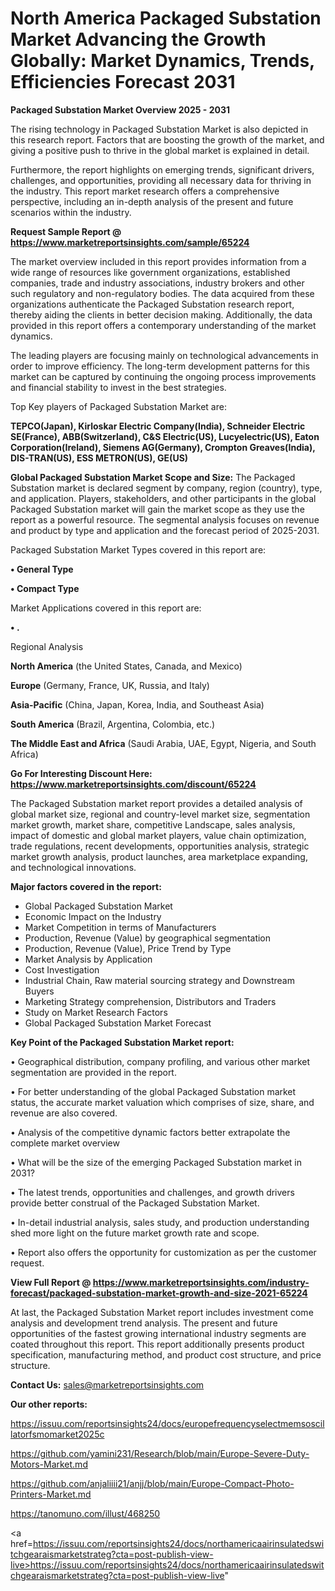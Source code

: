 # North America Packaged Substation Market Advancing the Growth Globally: Market Dynamics, Trends, Efficiencies Forecast 2031

<Strong> Packaged Substation Market Overview 2025 - 2031</strong>

The rising technology in Packaged Substation Market is also depicted in this research report. Factors that are boosting the growth of the market, and giving a positive push to thrive in the global market is explained in detail.

Furthermore, the report highlights on emerging trends, significant drivers, challenges, and opportunities, providing all necessary data for thriving in the industry. This report market research offers a comprehensive perspective, including an in-depth analysis of the present and future scenarios within the industry.

<strong>Request Sample Report @ <a href=https://www.marketreportsinsights.com/sample/65224>https://www.marketreportsinsights.com/sample/65224</a></strong>

The market overview included in this report provides information from a wide range of resources like government organizations, established companies, trade and industry associations, industry brokers and other such regulatory and non-regulatory bodies. The data acquired from these organizations authenticate the Packaged Substation research report, thereby aiding the clients in better decision making. Additionally, the data provided in this report offers a contemporary understanding of the market dynamics.

The leading players are focusing mainly on technological advancements in order to improve efficiency. The long-term development patterns for this market can be captured by continuing the ongoing process improvements and financial stability to invest in the best strategies.

Top Key players of Packaged Substation Market are:

<strong>TEPCO(Japan), Kirloskar Electric Company(India), Schneider Electric SE(France), ABB(Switzerland), C&S Electric(US), Lucyelectric(US), Eaton Corporation(Ireland), Siemens AG(Germany), Crompton Greaves(India), DIS-TRAN(US), ESS METRON(US), GE(US)</strong>

<strong><b>Global Packaged Substation Market Scope and Size:</b></strong>
The Packaged Substation market is declared segment by company, region (country), type, and application. Players, stakeholders, and other participants in the global Packaged Substation market will gain the market scope as they use the report as a powerful resource. The segmental analysis focuses on revenue and product by type and application and the forecast period of 2025-2031.

Packaged Substation Market Types covered in this report are:

<strong>• General Type

• Compact Type</strong>

Market Applications covered in this report are:

<strong>• .</strong> 

Regional Analysis

<strong>North America</strong> (the United States, Canada, and Mexico)

<strong>Europe</strong> (Germany, France, UK, Russia, and Italy)

<strong>Asia-Pacific</strong> (China, Japan, Korea, India, and Southeast Asia)

<strong>South America</strong> (Brazil, Argentina, Colombia, etc.)

<strong>The Middle East and Africa</strong> (Saudi Arabia, UAE, Egypt, Nigeria, and South Africa)

<strong>Go For Interesting Discount Here: <a href=https://www.marketreportsinsights.com/discount/65224>https://www.marketreportsinsights.com/discount/65224</a></strong>

The Packaged Substation market report provides a detailed analysis of global market size, regional and country-level market size, segmentation market growth, market share, competitive Landscape, sales analysis, impact of domestic and global market players, value chain optimization, trade regulations, recent developments, opportunities analysis, strategic market growth analysis, product launches, area marketplace expanding, and technological innovations.

<strong><b>Major factors covered in the report:</b></strong>
<ul>
  <li>Global Packaged Substation Market </li>
  <li>Economic Impact on the Industry</li>
  <li>Market Competition in terms of Manufacturers</li>
  <li>Production, Revenue (Value) by geographical segmentation</li>
  <li>Production, Revenue (Value), Price Trend by Type</li>
  <li>Market Analysis by Application</li>
  <li>Cost Investigation</li>
  <li>Industrial Chain, Raw material sourcing strategy and Downstream Buyers</li>
  <li>Marketing Strategy comprehension, Distributors and Traders</li>
  <li>Study on Market Research Factors</li>
  <li>Global Packaged Substation Market Forecast</li>
</ul>

<strong><b>Key Point of the Packaged Substation Market report:</b></strong>

• Geographical distribution, company profiling, and various other market segmentation are provided in the report.

• For better understanding of the global Packaged Substation market status, the accurate market valuation which comprises of size, share, and revenue are also covered.

• Analysis of the competitive dynamic factors better extrapolate the complete market overview

• What will be the size of the emerging Packaged Substation market in 2031?

• The latest trends, opportunities and challenges, and growth drivers provide better construal of the Packaged Substation Market.

• In-detail industrial analysis, sales study, and production understanding shed more light on the future market growth rate and scope.

• Report also offers the opportunity for customization as per the customer request.

<strong><b>View Full Report @ <a href=https://www.marketreportsinsights.com/industry-forecast/packaged-substation-market-growth-and-size-2021-65224>https://www.marketreportsinsights.com/industry-forecast/packaged-substation-market-growth-and-size-2021-65224</a></b></strong>


At last, the Packaged Substation Market report includes investment come analysis and development trend analysis. The present and future opportunities of the fastest growing international industry segments are coated throughout this report. This report additionally presents product specification, manufacturing method, and product cost structure, and price structure.

<strong>Contact Us:</strong>
sales@marketreportsinsights.com

<strong>Our other reports:</strong>

<a href=https://issuu.com/reportsinsights24/docs/europefrequencyselectmemsoscillatorfsmomarket2025c>https://issuu.com/reportsinsights24/docs/europefrequencyselectmemsoscillatorfsmomarket2025c</a>

<a href=https://github.com/yamini231/Research/blob/main/Europe-Severe-Duty-Motors-Market.md>https://github.com/yamini231/Research/blob/main/Europe-Severe-Duty-Motors-Market.md</a>

<a href=https://github.com/anjaliiii21/anjj/blob/main/Europe-Compact-Photo-Printers-Market.md>https://github.com/anjaliiii21/anjj/blob/main/Europe-Compact-Photo-Printers-Market.md</a>

<a href=https://tanomuno.com/illust/468250>https://tanomuno.com/illust/468250</a>

<a href=https://issuu.com/reportsinsights24/docs/northamericaairinsulatedswitchgearaismarketstrateg?cta=post-publish-view-live>https://issuu.com/reportsinsights24/docs/northamericaairinsulatedswitchgearaismarketstrateg?cta=post-publish-view-live</a>"
